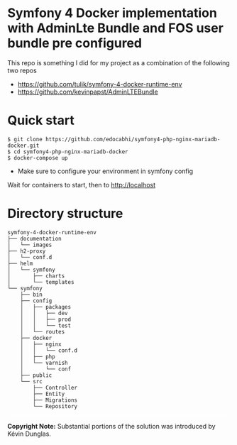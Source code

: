 # Symfony 4 Docker implementation with AdminLte Bundle and FOS user bundle pre configured

This repo is something I did for my project as a combination of the following two repos
- https://github.com/tulik/symfony-4-docker-runtime-env
- https://github.com/kevinpapst/AdminLTEBundle


# Quick start

```
$ git clone https://github.com/edocabhi/symfony4-php-nginx-mariadb-docker.git
$ cd symfony4-php-nginx-mariadb-docker
$ docker-compose up
```
- Make sure to configure your environment in symfony config

Wait for containers to start, then to [http://localhost](http://localhost)

# Directory structure
```
symfony-4-docker-runtime-env
├── documentation
│   └── images
├── h2-proxy
│   └── conf.d
├── helm
│   └── symfony
│       ├── charts
│       └── templates
└── symfony
    ├── bin
    ├── config
    │   ├── packages
    │   │   ├── dev
    │   │   ├── prod
    │   │   └── test
    │   └── routes
    ├── docker
    │   ├── nginx
    │   │   └── conf.d
    │   ├── php
    │   └── varnish
    │       └── conf
    ├── public
    └── src
        ├── Controller
        ├── Entity
        ├── Migrations
        └── Repository
```

<sub><sub>
<hr noshade color="#FFFFFF" width="100%" size="1" style="padding:0; margin:8px 0 8px 0; border:none; width:100%; height: 1px; color:#FFFFFF; background-color: #FFFFFF" />

**Copyright Note:** Substantial portions of the solution was introduced by Kévin Dunglas.
</sub></sub>
